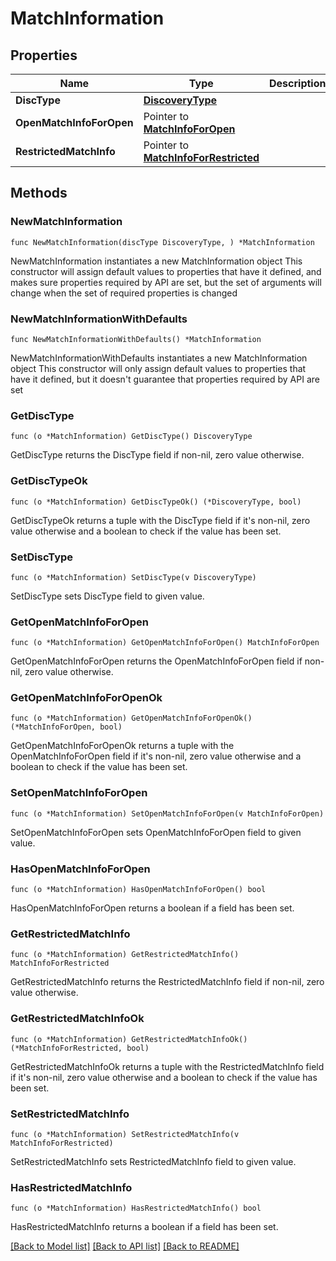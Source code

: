# MatchInformation

## Properties

Name | Type | Description | Notes
------------ | ------------- | ------------- | -------------
**DiscType** | [**DiscoveryType**](DiscoveryType.md) |  | 
**OpenMatchInfoForOpen** | Pointer to [**MatchInfoForOpen**](MatchInfoForOpen.md) |  | [optional] 
**RestrictedMatchInfo** | Pointer to [**MatchInfoForRestricted**](MatchInfoForRestricted.md) |  | [optional] 

## Methods

### NewMatchInformation

`func NewMatchInformation(discType DiscoveryType, ) *MatchInformation`

NewMatchInformation instantiates a new MatchInformation object
This constructor will assign default values to properties that have it defined,
and makes sure properties required by API are set, but the set of arguments
will change when the set of required properties is changed

### NewMatchInformationWithDefaults

`func NewMatchInformationWithDefaults() *MatchInformation`

NewMatchInformationWithDefaults instantiates a new MatchInformation object
This constructor will only assign default values to properties that have it defined,
but it doesn't guarantee that properties required by API are set

### GetDiscType

`func (o *MatchInformation) GetDiscType() DiscoveryType`

GetDiscType returns the DiscType field if non-nil, zero value otherwise.

### GetDiscTypeOk

`func (o *MatchInformation) GetDiscTypeOk() (*DiscoveryType, bool)`

GetDiscTypeOk returns a tuple with the DiscType field if it's non-nil, zero value otherwise
and a boolean to check if the value has been set.

### SetDiscType

`func (o *MatchInformation) SetDiscType(v DiscoveryType)`

SetDiscType sets DiscType field to given value.


### GetOpenMatchInfoForOpen

`func (o *MatchInformation) GetOpenMatchInfoForOpen() MatchInfoForOpen`

GetOpenMatchInfoForOpen returns the OpenMatchInfoForOpen field if non-nil, zero value otherwise.

### GetOpenMatchInfoForOpenOk

`func (o *MatchInformation) GetOpenMatchInfoForOpenOk() (*MatchInfoForOpen, bool)`

GetOpenMatchInfoForOpenOk returns a tuple with the OpenMatchInfoForOpen field if it's non-nil, zero value otherwise
and a boolean to check if the value has been set.

### SetOpenMatchInfoForOpen

`func (o *MatchInformation) SetOpenMatchInfoForOpen(v MatchInfoForOpen)`

SetOpenMatchInfoForOpen sets OpenMatchInfoForOpen field to given value.

### HasOpenMatchInfoForOpen

`func (o *MatchInformation) HasOpenMatchInfoForOpen() bool`

HasOpenMatchInfoForOpen returns a boolean if a field has been set.

### GetRestrictedMatchInfo

`func (o *MatchInformation) GetRestrictedMatchInfo() MatchInfoForRestricted`

GetRestrictedMatchInfo returns the RestrictedMatchInfo field if non-nil, zero value otherwise.

### GetRestrictedMatchInfoOk

`func (o *MatchInformation) GetRestrictedMatchInfoOk() (*MatchInfoForRestricted, bool)`

GetRestrictedMatchInfoOk returns a tuple with the RestrictedMatchInfo field if it's non-nil, zero value otherwise
and a boolean to check if the value has been set.

### SetRestrictedMatchInfo

`func (o *MatchInformation) SetRestrictedMatchInfo(v MatchInfoForRestricted)`

SetRestrictedMatchInfo sets RestrictedMatchInfo field to given value.

### HasRestrictedMatchInfo

`func (o *MatchInformation) HasRestrictedMatchInfo() bool`

HasRestrictedMatchInfo returns a boolean if a field has been set.


[[Back to Model list]](../README.md#documentation-for-models) [[Back to API list]](../README.md#documentation-for-api-endpoints) [[Back to README]](../README.md)


